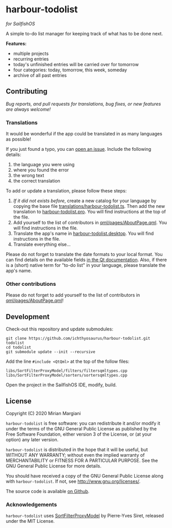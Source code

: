 # harbour-todolist

*for SailfishOS*

A simple to-do list manager for keeping track of what has to be done next.


**Features:**

- multiple projects
- recurring entries
- today's unfinished entries will be carried over for tomorrow
- four categories: today, tomorrow, this week, someday
- archive of all past entries


## Contributing

*Bug reports, and pull requests for translations, bug fixes, or new features are always welcome!*


### Translations

It would be wonderful if the app could be translated in as many languages as possible!

If you just found a typo, you can [open an issue](https://github.com/ichthyosaurus/harbour-todolist/issues/new).
Include the following details:

1. the language you were using
2. where you found the error
3. the wrong text
4. the correct translation


To add or update a translation, please follow these steps:

1. *If it did not exists before*, create a new catalog for your language by copying the
   base file [translations/harbour-todolist.ts](translations/harbour-todolist.ts).
   Then add the new translation to [harbour-todolist.pro](harbour-todolist.pro). You will
   find instructions at the top of the file.
2. Add yourself to the list of contributors in [qml/pages/AboutPage.qml](qml/pages/AboutPage.qml).
   You will find instructions in the file.
3. Translate the app's name in [harbour-todolist.desktop](harbour-todolist.desktop).
   You will find instructions in the file.
4. Translate everything else...

Please do not forget to translate the date formats to your local format. You can
find details on the available fields [in the Qt documentation](https://doc.qt.io/qt-5/qml-qtqml-date.html#details).
Also, if there is a (short) native term for "to-do list" in your language, please
translate the app's name.


### Other contributions

Please do not forget to add yourself to the list of contributors in
[qml/pages/AboutPage.qml](qml/pages/AboutPage.qml)!


## Development

Check-out this repository and update submodules:

    git clone https://github.com/ichthyosaurus/harbour-todolist.git todolist
    cd todolist
    git submodule update --init --recursive

Add the line `#include <QtQml>` at the top of the follow files:

    libs/SortFilterProxyModel/filters/filtersqmltypes.cpp
    libs/SortFilterProxyModel/sorters/sortersqmltypes.cpp

Open the project in the SailfishOS IDE, modify, build.


## License

Copyright (C) 2020  Mirian Margiani

`harbour-todolist` is free software: you can redistribute it and/or modify
it under the terms of the GNU General Public License as published by
the Free Software Foundation, either version 3 of the License, or
(at your option) any later version.

`harbour-todolist` is distributed in the hope that it will be useful,
but WITHOUT ANY WARRANTY; without even the implied warranty of
MERCHANTABILITY or FITNESS FOR A PARTICULAR PURPOSE.  See the
GNU General Public License for more details.

You should have received a copy of the GNU General Public License
along with `harbour-todolist`.  If not, see <http://www.gnu.org/licenses/>.

The source code is available [on Github](https://github.com/ichthyosaurus/harbour-todolist).


### Acknowledgements

`harbour-todolist` uses [SortFilterProxyModel](https://github.com/oKcerG/SortFilterProxyModel)
by Pierre-Yves Siret, released under the MIT License.
